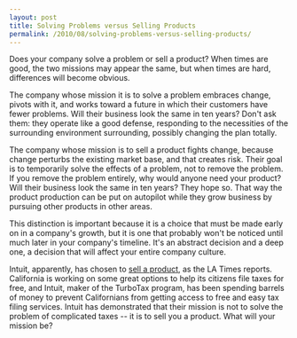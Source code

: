 ```yaml
---
layout: post
title: Solving Problems versus Selling Products
permalink: /2010/08/solving-problems-versus-selling-products/
---
```


Does your company solve a problem or sell a product? When times are good, the two missions may appear the same, but when
times are hard, differences will become obvious. 

The company whose mission it is to solve a problem embraces change, pivots with it, and works toward a future in which
their customers have fewer problems. Will their business look the same in ten years? Don't ask them: they operate like a
good defense, responding to the necessities of the surrounding environment surrounding, possibly changing the plan
totally. 

The company whose mission is to sell a product fights change, because change perturbs the existing market base, and that
creates risk. Their goal is to temporarily solve the effects of a problem, not to remove the problem. If you remove the
problem entirely, why would anyone need your product? Will their business look the same in ten years? They hope so. That
way the product production can be put on autopilot while they grow business by pursuing other products in other areas. 

This distinction is important because it is a choice that must be made early on in a company's growth, but it is one
that probably won't be noticed until much later in your company's timeline. It's an abstract decision and a deep one, a
decision that will affect your entire company culture. 

Intuit, apparently, has chosen to [sell a
product](http://www.latimes.com/news/opinion/commentary/la-oe-ventry-intuit-20100721,0,6498588.story), as the LA Times reports. California is working on some great options
to help its citizens file taxes for free, and Intuit, maker of the TurboTax program, has been spending barrels of money
to prevent Californians from getting access to free and easy tax filing services. Intuit has demonstrated that their
mission is not to solve the problem of complicated taxes -- it is to sell you a product.
What will your mission be?
